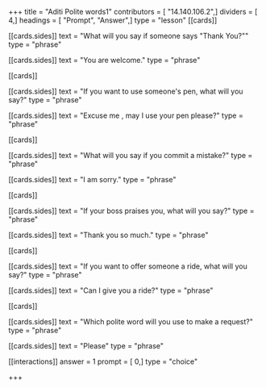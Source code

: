 +++
title = "Aditi Polite words1"
contributors = [ "14.140.106.2",]
dividers = [ 4,]
headings = [ "Prompt", "Answer",]
type = "lesson"
[[cards]]

[[cards.sides]]
text = "What will you say if someone says \"Thank You?\""
type = "phrase"

[[cards.sides]]
text = "You are welcome."
type = "phrase"

[[cards]]

[[cards.sides]]
text = "If you want to use someone's pen, what will you say?"
type = "phrase"

[[cards.sides]]
text = "Excuse me , may I use your pen please?"
type = "phrase"

[[cards]]

[[cards.sides]]
text = "What will you say if you commit a mistake?"
type = "phrase"

[[cards.sides]]
text = "I am sorry."
type = "phrase"

[[cards]]

[[cards.sides]]
text = "If your boss praises you, what will you say?"
type = "phrase"

[[cards.sides]]
text = "Thank you so much."
type = "phrase"

[[cards]]

[[cards.sides]]
text = "If you want to offer someone a ride,  what will you say?"
type = "phrase"

[[cards.sides]]
text = "Can I give you a ride?"
type = "phrase"

[[cards]]

[[cards.sides]]
text = "Which polite word will you use to make a request?"
type = "phrase"

[[cards.sides]]
text = "Please"
type = "phrase"

[[interactions]]
answer = 1
prompt = [ 0,]
type = "choice"

+++
